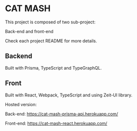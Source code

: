 # CAT MASH

This project is composed of two sub-project: 

Back-end and front-end

Check each project README for more details.

## Backend

Built with Prisma, TypeScript and TypeGraphQL. 

## Front

Built with React, Webpack, TypeScript and using Zeit-UI library.


Hosted version: 

Back-end: https://cat-mash-prisma-api.herokuapp.com/

Front-end: https://cat-mash-react.herokuapp.com/